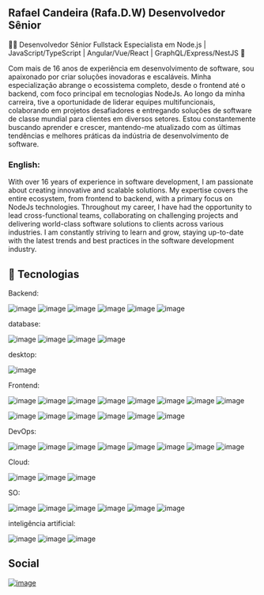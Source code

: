 ## Rafael Candeira (Rafa.D.W) Desenvolvedor Sênior

👨‍💻 Desenvolvedor Sênior Fullstack Especialista em Node.js | JavaScript/TypeScript | Angular/Vue/React | GraphQL/Express/NestJS 🚀

Com mais de 16 anos de experiência em desenvolvimento de software, sou apaixonado por criar soluções inovadoras e escaláveis. Minha especialização abrange o ecossistema completo, desde o frontend até o backend, com foco principal em tecnologias NodeJs.
Ao longo da minha carreira, tive a oportunidade de liderar equipes multifuncionais, colaborando em projetos desafiadores e entregando soluções de software de classe mundial para clientes em diversos setores. Estou constantemente buscando aprender e crescer, mantendo-me atualizado com as últimas tendências e melhores práticas da indústria de desenvolvimento de software.

### English:

With over 16 years of experience in software development, I am passionate about creating innovative and scalable solutions. My expertise covers the entire ecosystem, from frontend to backend, with a primary focus on NodeJs technologies. Throughout my career, I have had the opportunity to lead cross-functional teams, collaborating on challenging projects and delivering world-class software solutions to clients across various industries. I am constantly striving to learn and grow, staying up-to-date with the latest trends and best practices in the software development industry.

## 🚀 Tecnologias

Backend:

![image](https://img.shields.io/badge/Node%20js-339933?style=for-the-badge&logo=nodedotjs&logoColor=white)
![image](https://img.shields.io/badge/JavaScript-F7DF1E?style=for-the-badge&logo=javascript&logoColor=black)
![image](https://img.shields.io/badge/TypeScript-007ACC?style=for-the-badge&logo=typescript&logoColor=white)
![image](https://img.shields.io/badge/GraphQL-E10098?style=for-the-badge&logo=graphql&logoColor=white)
![image](https://img.shields.io/badge/Express.js-000000?style=for-the-badge&logo=express&logoColor=white)
![image](https://img.shields.io/badge/NestJS-E0234E?style=for-the-badge&logo=nestjs&logoColor=white)

database:

![image](https://img.shields.io/badge/PostgreSQL-4169E1?style=for-the-badge&logo=postgresql&logoColor=white)
![image](https://img.shields.io/badge/MySQL-4479A1?style=for-the-badge&logo=mysql&logoColor=white)
![image](https://img.shields.io/badge/MongoDB-47A248?style=for-the-badge&logo=mongodb&logoColor=white)
![image](https://img.shields.io/badge/Redis-DC382D?style=for-the-badge&logo=redis&logoColor=white)

desktop:

![image](https://img.shields.io/badge/Electron-47848F?style=for-the-badge&logo=electron&logoColor=white)

Frontend:

![image](https://img.shields.io/badge/HTML5-E34F26?style=for-the-badge&logo=html5&logoColor=white)
![image](https://img.shields.io/badge/CSS3-1572B6?style=for-the-badge&logo=css3&logoColor=white)
![image](https://img.shields.io/badge/JavaScript-F7DF1E?style=for-the-badge&logo=javascript&logoColor=black)
![image](https://img.shields.io/badge/TypeScript-007ACC?style=for-the-badge&logo=typescript&logoColor=white)
![image](https://img.shields.io/badge/Sass-CC6699?style=for-the-badge&logo=sass&logoColor=white)
![image](https://img.shields.io/badge/Less-1D365D?style=for-the-badge&logo=less&logoColor=white)
![image](https://img.shields.io/badge/Bootstrap-563D7C?style=for-the-badge&logo=bootstrap&logoColor=white)
![image](https://img.shields.io/badge/Tailwind_CSS-38B2AC?style=for-the-badge&logo=tailwind-css&logoColor=white)

![image](https://img.shields.io/badge/Angular-DD0031?style=for-the-badge&logo=angular&logoColor=white)
![image](https://img.shields.io/badge/Vue.js-4FC08D?style=for-the-badge&logo=vue.js&logoColor=white)
![image](https://img.shields.io/badge/React-61DAFB?style=for-the-badge&logo=react&logoColor=white)
![image](https://img.shields.io/badge/Next.js-000000?style=for-the-badge&logo=next.js&logoColor=white)
![image](https://img.shields.io/badge/Ionic-3880FF?style=for-the-badge&logo=ionic&logoColor=white)
![image](https://img.shields.io/badge/NativeScript-3655FF?style=for-the-badge&logo=NativeScript&logoColor=black)

DevOps:

![image](https://img.shields.io/badge/Nginx-009639?style=for-the-badge&logo=nginx&logoColor=white)
![image](https://img.shields.io/badge/Docker-2496ED?style=for-the-badge&logo=docker&logoColor=white)
![image](https://img.shields.io/badge/Kubernetes-326CE5?style=for-the-badge&logo=kubernetes&logoColor=white)
![image](https://img.shields.io/badge/Jenkins-D24939?style=for-the-badge&logo=jenkins&logoColor=white)
![image](https://img.shields.io/badge/Git-F05032?style=for-the-badge&logo=git&logoColor=white)
![image](https://img.shields.io/badge/GitLab-FCA121?style=for-the-badge&logo=gitlab&logoColor=white)
![image](https://img.shields.io/badge/GitHub-181717?style=for-the-badge&logo=github&logoColor=white)
![image](https://img.shields.io/badge/Bitbucket-0052CC?style=for-the-badge&logo=bitbucket&logoColor=white)

Cloud:

![image](https://img.shields.io/badge/Amazon_AWS-232F3E?style=for-the-badge&logo=amazon-aws&logoColor=white)
![image](https://img.shields.io/badge/Heroku-430098?style=for-the-badge&logo=heroku&logoColor=white)
![image](https://img.shields.io/badge/Microsoft_Azure-0089D6?style=for-the-badge&logo=microsoft-azure&logoColor=white)

SO:

![image](https://img.shields.io/badge/MacOS-000000?style=for-the-badge&logo=apple&logoColor=white)
![image](https://img.shields.io/badge/Arch_Linux-1793D1?style=for-the-badge&logo=arch-linux&logoColor=white)
![image](https://img.shields.io/badge/Ubuntu-E95420?style=for-the-badge&logo=ubuntu&logoColor=white)
![image](https://img.shields.io/badge/Debian-A81D33?style=for-the-badge&logo=debian&logoColor=white)
![image](https://img.shields.io/badge/iOS-000000?style=for-the-badge&logo=ios&logoColor=white)
![image](https://img.shields.io/badge/Android-3DDC84?style=for-the-badge&logo=android&logoColor=white)

inteligência artificial:

![image](https://img.shields.io/badge/ChatGPT-74aa9c?style=for-the-badge&logo=openai&logoColor=white)
![image](https://img.shields.io/badge/github%20copilot-000000?style=for-the-badge&logo=githubcopilot&logoColor=white)
![image](https://img.shields.io/badge/Google%20Gemini-8E75B2?style=for-the-badge&logo=googlegemini&logoColor=white)

## Social

[![image](https://img.shields.io/badge/LinkedIn-0077B5?style=for-the-badge&logo=linkedin&logoColor=white)](https://www.linkedin.com/in/rafael-bernardo-candeira-1154b6a9/)
